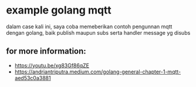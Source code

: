 # example golang mqtt
dalam case kali ini, saya coba memeberikan contoh pengunnan mqtt dengan golang, baik publish maupun subs serta handler message yg disubs

## for more information:
- https://youtu.be/xg83Gf86qZE
- https://andriantriputra.medium.com/golang-general-chapter-1-mqtt-aed53c0a3881
